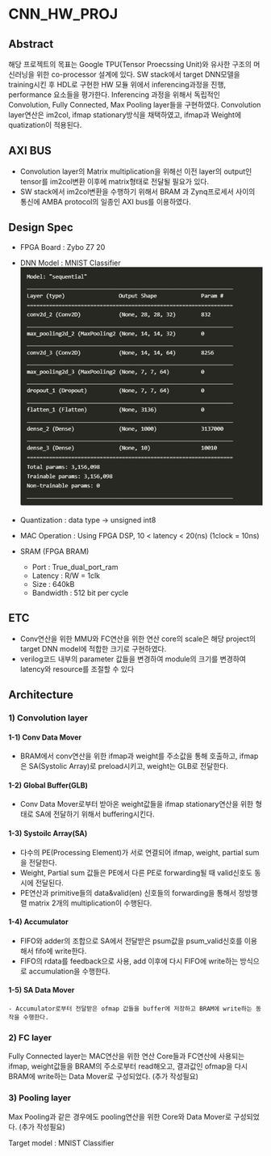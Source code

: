 # CNN_HW_PROJ

## Abstract
해당 프로젝트의 목표는 Google TPU(Tensor Proecssing Unit)와 유사한 구조의 머신러닝을 위한 co-processor 설계에 있다.
SW stack에서 target DNN모델을 training시킨 후 HDL로 구현한 HW 모듈 위에서 inferencing과정을 진행, performance 요소들을 평가한다.
Inferencing 과정을 위해서 독립적인 Convolution, Fully Connected, Max Pooling layer들을 구현하였다. 
Convolution layer연산은 im2col, ifmap stationary방식을 채택하였고, ifmap과 Weight에 quatization이 적용된다.  


## AXI BUS
- Convolution layer의 Matrix multiplication을 위해선 이전 layer의 output인 tensor를 im2col변환 이후에 matrix형태로 전달될 필요가 있다. 
- SW stack에서 im2col변환을 수행하기 위해서 BRAM 과 Zynq프로세서 사이의 통신에 AMBA protocol의 일종인 AXI bus를 이용하였다.


## Design Spec
- FPGA Board : Zybo Z7 20

- DNN Model : MNIST Classifier
![model_spec](./IMG/CNN_SPEC.PNG)

- Quantization : data type -> unsigned int8

- MAC Operation : Using FPGA DSP, 10 < latency < 20(ns) (1clock = 10ns)

- SRAM (FPGA BRAM)
  - Port        : True_dual_port_ram
  - Latency     : R/W = 1clk
  - Size        : 640kB
  - Bandwidth   : 512 bit per cycle


## ETC
- Conv연산을 위한 MMU와 FC연산을 위한 연산 core의 scale은 해당 project의 target DNN model에 적합한 크기로 구현하였다. 
- verilog코드 내부의 parameter 값들을 변경하여 module의 크기를 변경하여 latency와 resource를 조절할 수 있다


## Architecture

### 1) Convolution layer

#### 1-1) Conv Data Mover
   - BRAM에서 conv연산을 위한 ifmap과 weight를 주소값을 통해 호출하고, ifmap은 SA(Systolic Array)로 preload시키고, weight는 GLB로 전달한다. 

#### 1-2) Global Buffer(GLB)
   - Conv Data Mover로부터 받아온 weight값들을 ifmap stationary연산을 위한 형태로 SA에 전달하기 위해서 buffering시킨다. 

#### 1-3) Systoilc Array(SA)
   - 다수의 PE(Processing Element)가 서로 연결되어 ifmap, weight, partial sum을 전달한다. 
   - Weight, Partial sum 값들은 PE에서 다른 PE로 forwarding될 때 valid신호도 동시에 전달된다. 
   - PE연산과 primitive들의 data&valid(en) 신호들의 forwarding을 통해서 정방행렬 matrix 2개의 multiplication이 수행된다. 

#### 1-4) Accumulator
   - FIFO와 adder의 조합으로 SA에서 전달받은 psum값을 psum_valid신호를 이용해서 fifo에 write한다.
   - FIFO의 rdata를 feedback으로 사용, add 이후에 다시 FIFO에 write하는 방식으로 accumulation을 수행한다.  

#### 1-5) SA Data Mover
    - Accumulator로부터 전달받은 ofmap 값들을 buffer에 저장하고 BRAM에 write하는 동작을 수행한다.

### 2) FC layer
Fully Connected layer는 MAC연산을 위한 연산 Core들과 FC연산에 사용되는 ifmap, weight값들을 BRAM의 주소로부터 read해오고, 결과값인 ofmap을 다시 BRAM에 write하는 Data Mover로 구성되었다.
(추가 작성필요) 

### 3) Pooling layer
Max Pooling과 같은 경우에도 pooling연산을 위한 Core와 Data Mover로 구성되었다. 
(추가 작성필요)




Target model : MNIST Classifier
